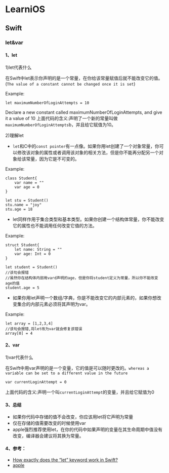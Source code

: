 # LearniOS

## Swift

### let&var

#### 1、let

1)let代表什么

在Swift中let表示你声明的是一个常量，在你给该常量赋值后就不能改变它的值。(`The value of a constant cannot be changed once it is set`)

Example:

```
let maximumNumberOfLoginAttempts = 10
```
Declare a new constant called maximumNumberOfLoginAttempts, and give it a value of 10
上面代码的含义:声明了一个新的常量叫做`maximumNumberOfLoginAttempts`b，并且给它赋值为10。

2)理解let

* `let`和C中的`const pointer`有一点像。如果你用let创建了一个对象常量，你可以修改该对象的属性或者调用该对象的相关方法，但是你不能再分配另一个对象给该常量，因为它是不可变的。

Example:

```
class Student{
    var name = ""
    var age = 0
}

let stu = Student()
stu.name = "joy"
stu.age = 18
```

* let同样作用于集合类型和基本类型。如果你创建一个结构体常量，你不能改变它的属性也不能调用任何改变它值的方法。

Example:

```
struct Student{
    let name: String = ""
    var age: Int = 0
}

let student = Student()
//该句会报错
//虽然你在结构体内部用vard声明的age，但是你将student定义为常量，所以你不能改变age的值
student.age = 5
```
* 如果你用let声明一个数组/字典，你是不能改变它的内部元素的，如果你想改变集合的内部元素必须将其声明为var。

Example:

```
let array = [1,2,3,4]
//该句会报错,将let改为var就会修复该错误
array[0] = 4
```

#### 2、var

1)var代表什么

在Swift中用var声明的是一个变量，它的值是可以随时更改的。`whereas a variable can be set to a different value in the future`

```
var currentLoginAttempt = 0
```

上面代码的含义:声明一个叫`currentLoginAttempt`的变量，并且给它赋值为0

#### 3、总结

* 如果你代码中存储的值不会改变，你应该用let将它声明为常量
* 仅在存储的值需要改变的时候使用var
* apple强烈推荐使用let，在你的代码中如果声明的变量在其生命周期中值没有改变，编译器会建议将其换为常量。

#### 4、参考：
* [How exactly does the “let” keyword work in Swift?](http://stackoverflow.com/questions/24002999/how-exactly-does-the-let-keyword-work-in-swift)
* [apple](https://developer.apple.com/library/content/documentation/Swift/Conceptual/Swift_Programming_Language/TheBasics.html#//apple_ref/doc/uid/TP40014097-CH5-ID309)
